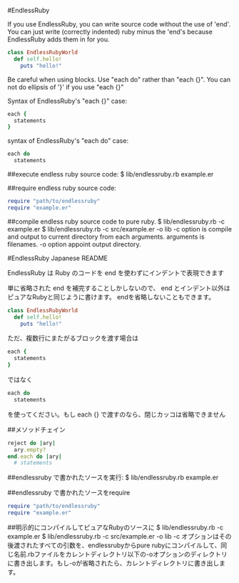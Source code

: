 #EndlessRuby

If you use EndlessRuby, you can write source code without the use of 'end'.
You can just write (correctly indented) ruby minus the 'end's because EndlessRuby adds them in for you.
```ruby
class EndlessRubyWorld
  def self.hello!
    puts "hello!"
```

Be careful when using blocks. Use "each do" rather than "each {}".
You can not do ellipsis of '}' if you use "each {}"

Syntax of EndlessRuby's "each {}" case:

```ruby
each {
  statements
}
```

syntax of EndlessRuby's "each do" case:

```ruby
each do
  statements
```
##execute endless ruby source code:
	$ lib/endlessruby.rb example.er

##require endless ruby source code:

```ruby
require "path/to/endlessruby"
require "example.er"
```

##compile endless ruby source code to pure ruby.
	$ lib/endlessruby.rb -c example.er
	$ lib/endlessruby.rb -c src/example.er -o lib
-c option is compile and output to current directory from each arguments. arguments is filenames.
-o option appoint output directory.

#EndlessRuby Japanese README

EndlessRuby は Ruby のコードを end を使わずにインデントで表現できます

単に省略された end を補完することしかしないので、 end とインデント以外はピュアなRubyと同じように書けます。
endを省略しないこともできます。

```ruby
class EndlessRubyWorld
  def self.hello!
    puts "hello!"
```
ただ、複数行にまたがるブロックを渡す場合は

```ruby
each {
  statements
}
```
ではなく

```ruby
each do
  statements
```

を使ってください。もし each {} で渡すのなら、閉じカッコは省略できません  

##メソッドチェイン
```ruby
reject do |ary|
  ary.empty?
end.each do |ary|
  # statements
```

##endlessruby で書かれたソースを実行:
	$ lib/endlessruby.rb example.er

##endlessruby で書かれたソースをrequire
```ruby
require "path/to/endlessruby"
require "example.er"
```

##明示的にコンパイルしてピュアなRubyのソースに
	$ lib/endlessruby.rb -c example.er
	$ lib/endlessruby.rb -c src/example.er -o lib
-c オプションはその後渡されたすべての引数を、endlessrubyからpure rubyにコンパイルして、同じ名前.rbファイルをカレントディレクトリ以下の-oオプションのディレクトリに書き出します。もし-oが省略されたら、カレントディレクトリに書き出します。